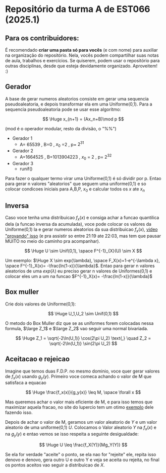 # Repositório da turma A de EST066 (2025.1)
## Para os contribuidores:
É recomendado **criar uma pasta só para vocês** (e com nome) para auxiliar na organização do repositório.
Nela, vocês podem compartilhar suas notas de aula, trabalhos e exercícios.
Se quiserem, podem usar o repositório para outras disciplinas, desde que esteja devidamente organizado.
Aproveitem! :)

## Gerador 
A base de gerar numeros aleatorios consiste em gerar uma sequencia pseudoaleatoria, e depois transformar ela em uma Uniforme(0,1).
Para a sequencia pseudoaleatoria pode se usar esse algoritmo:

$$
\Huge x_{n+1} = (Ax_n+B)\mod p
$$

(mod é o operador modular, resto da divisão, o "%%")

- Gerador 1
  - A= 65539 , B=0 , $x_0$ =2 , p= $2^{31}$
- Gerador 2
  - A=1664525 , B=1013904223 , $x_0$ = 2 , p= $2^{32}$
- Gerador 3
  - runif() 

Para fazer o qualquer termo virar uma Uniforme(0,1) é só dividir por p.
Entao para gerar n valores "aleatorios" que seguem uma uniforme(0,1) e so colocar condicoes iniciais para A,B,P, $x_0$ e calcular todos os $x$ ate $x_n$

## Inversa

Caso voce tenha uma distribuicao $f_x(x)$ e consiga achar a funcao quantilica dela (a funcao inversa da acumulada), voce pode colocar
os valores da Uniforme(0,1) la e gerar numeros aleatorios da sua distribuicao $f_x(x)$, [video "provando" isso](https://youtu.be/Z9fODwmed6M?si=_ZirfDZpZn9JuwY-&t=1280)
(e pra assistir so entre 21:19 ate 22:03, mas tem que pausar MUITO no meio do caminho pra acompanhar).

$$
\Huge U \sim Unif(0,1), \space F^{-1}_{X}(U) \sim X
$$

Um exemplo: $\Huge X \sim exp(\lambda), \space F_X(x)=1-e^{-\lambda x}, \space F^{-1}_X(x)= -\frac{ln(1-x)}{\lambda}$.
Entao para gerar n valores aleatorios de uma $exp(\lambda)$ eu preciso gerar n valores de Uniformes(0,1) e colocar
eles um a um na funcao $F^{-1}_X(x)= -\frac{ln(1-x)}{\lambda}$

## Box muller

Crie dois valores de Uniforme(0,1):

$$
\Huge U_1,U_2 \sim Unif(0,1)
$$
 
O metodo do Box Muller diz que se as uniformes forem colocadas nessa formula, $\large Z_1$ e $\large Z_2$ vao seguir uma normal bivariada.

$$
\Huge Z_1 = \sqrt{-2\ln(U_1)} \cos(2\pi U_2) \text{,} \quad Z_2 = \sqrt{-2\ln(U_1)} \sin(2\pi U_2)
$$

## Aceitacao e rejeicao

Imagine que temos duas F.D.P. no mesmo dominio, voce quer gerar valores de $f_x(x)$ usando $g_y(y)$.
Primeiro voce comeca achando o valor de M que satisfaca a equacao 

$$
\Huge \frac{f_x(x)}{g_y(x)} \leq M, \space \forall x
$$

Mas queremos achar o valor mais eficiente de M, e para isso temos que maximizar aquela fracao, no site do lupercio tem um otimo
[exemplo](https://bessegato.github.io/disciplinas/EST066/04_geracao_rejeicao.html) dele fazendo isso.

Depois de achar o valor de M, geramos um valor aleatorio de $Y$ e um valor aleatorio de uma uniforme(0,1) $U$.
Colocamos o Valor aleatorio $Y$ na $f_x(x)$ e na $g_y(y)$ e entao vemos se isso respeita a seguinte desigualdade:

$$
\Huge U \leq \frac{f_X(Y)}{Mg_Y(Y)}
$$

Se ela for verdade "aceite" o ponto, se ela nao for "rejeite" ele, repita isso denovo e denovo, gera outro U e outro Y e veja se aceita ou rejeita,
no final os pontos aceitos vao seguir a distribuicao de $X$.
